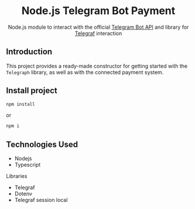<h1 align="center">Node.js Telegram Bot Payment</h1>
<div align="center">
  Node.js module to interact with the official <a href="https://core.telegram.org/bots/api">Telegram Bot API</a> and library for <a href="https://telegrafjs.org/#/">Telegraf</a> interaction
</div>

## Introduction

This project provides a ready-made constructor for getting started with the ```Telegraph``` library, as well as with the connected payment system.

## Install project

```sh
npm install
```

or

```sh
npm i
```

## Technologies Used

- Nodejs
- Typescript

Libraries

- Telegraf
- Dotenv
- Telegraf session local